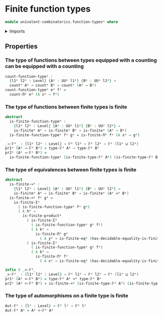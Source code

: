 # Finite function types

```agda
module univalent-combinatorics.function-typesᵉ where
```

<details><summary>Imports</summary>

```agda
open import foundation.equivalencesᵉ
open import foundation.universe-levelsᵉ

open import univalent-combinatorics.cartesian-product-typesᵉ
open import univalent-combinatorics.countingᵉ
open import univalent-combinatorics.dependent-function-typesᵉ
open import univalent-combinatorics.dependent-pair-typesᵉ
open import univalent-combinatorics.equality-finite-typesᵉ
open import univalent-combinatorics.finite-typesᵉ
```

</details>

## Properties

### The type of functions between types equipped with a counting can be equipped with a counting

```agda
count-function-typeᵉ :
  {l1ᵉ l2ᵉ : Level} {Aᵉ : UUᵉ l1ᵉ} {Bᵉ : UUᵉ l2ᵉ} →
  countᵉ Aᵉ → countᵉ Bᵉ → countᵉ (Aᵉ → Bᵉ)
count-function-typeᵉ eᵉ fᵉ =
  count-Πᵉ eᵉ (λ xᵉ → fᵉ)
```

### The type of functions between finite types is finite

```agda
abstract
  is-finite-function-typeᵉ :
    {l1ᵉ l2ᵉ : Level} {Aᵉ : UUᵉ l1ᵉ} {Bᵉ : UUᵉ l2ᵉ} →
    is-finiteᵉ Aᵉ → is-finiteᵉ Bᵉ → is-finiteᵉ (Aᵉ → Bᵉ)
  is-finite-function-typeᵉ fᵉ gᵉ = is-finite-Πᵉ fᵉ (λ xᵉ → gᵉ)

_→-𝔽ᵉ_ : {l1ᵉ l2ᵉ : Level} → 𝔽ᵉ l1ᵉ → 𝔽ᵉ l2ᵉ → 𝔽ᵉ (l1ᵉ ⊔ l2ᵉ)
pr1ᵉ (Aᵉ →-𝔽ᵉ Bᵉ) = type-𝔽ᵉ Aᵉ → type-𝔽ᵉ Bᵉ
pr2ᵉ (Aᵉ →-𝔽ᵉ Bᵉ) =
  is-finite-function-typeᵉ (is-finite-type-𝔽ᵉ Aᵉ) (is-finite-type-𝔽ᵉ Bᵉ)
```

### The type of equivalences between finite types is finite

```agda
abstract
  is-finite-≃ᵉ :
    {l1ᵉ l2ᵉ : Level} {Aᵉ : UUᵉ l1ᵉ} {Bᵉ : UUᵉ l2ᵉ} →
    is-finiteᵉ Aᵉ → is-finiteᵉ Bᵉ → is-finiteᵉ (Aᵉ ≃ᵉ Bᵉ)
  is-finite-≃ᵉ fᵉ gᵉ =
    is-finite-Σᵉ
      ( is-finite-function-typeᵉ fᵉ gᵉ)
      ( λ hᵉ →
        is-finite-productᵉ
          ( is-finite-Σᵉ
            ( is-finite-function-typeᵉ gᵉ fᵉ)
            ( λ kᵉ →
              is-finite-Πᵉ gᵉ
                ( λ yᵉ → is-finite-eqᵉ (has-decidable-equality-is-finiteᵉ gᵉ))))
          ( is-finite-Σᵉ
            ( is-finite-function-typeᵉ gᵉ fᵉ)
            ( λ kᵉ →
              is-finite-Πᵉ fᵉ
                ( λ xᵉ → is-finite-eqᵉ (has-decidable-equality-is-finiteᵉ fᵉ)))))

infix 6 _≃-𝔽ᵉ_
_≃-𝔽ᵉ_ : {l1ᵉ l2ᵉ : Level} → 𝔽ᵉ l1ᵉ → 𝔽ᵉ l2ᵉ → 𝔽ᵉ (l1ᵉ ⊔ l2ᵉ)
pr1ᵉ (Aᵉ ≃-𝔽ᵉ Bᵉ) = type-𝔽ᵉ Aᵉ ≃ᵉ type-𝔽ᵉ Bᵉ
pr2ᵉ (Aᵉ ≃-𝔽ᵉ Bᵉ) = is-finite-≃ᵉ (is-finite-type-𝔽ᵉ Aᵉ) (is-finite-type-𝔽ᵉ Bᵉ)
```

### The type of automorphisms on a finite type is finite

```agda
Aut-𝔽ᵉ : {lᵉ : Level} → 𝔽ᵉ lᵉ → 𝔽ᵉ lᵉ
Aut-𝔽ᵉ Aᵉ = Aᵉ ≃-𝔽ᵉ Aᵉ
```